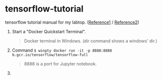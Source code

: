 # tensorflow-tutorial
tensorflow tutorial manual for my labtop.
([Reference1](https://tensorflowkorea.gitbooks.io/tensorflow-kr/content/g3doc/get_started/os_setup.html) /  [Reference2](https://gist.github.com/haje01/202ac276bace4b25dd3f)) 

1. Start a "Docker Quickstart Terminal". 

	>Docker terminal in Windows. (dir command shows a windows' dir.)
2. Command   `$ winpty docker run -it -p 8888:8888 b.gcr.io/tensorflow/tensorflow-full`

	> 8888 is a port for Jupyter notebook.
3. 



